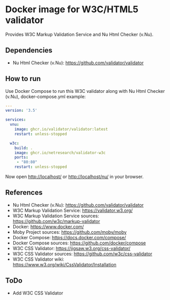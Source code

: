 # Docker image for W3C/HTML5 validator

Provides W3C Markup Validation Service and Nu Html Checker (v.Nu).

## Dependencies

* Nu Html Checker (v.Nu): <https://github.com/validator/validator>

## How to run

Use Docker Compose to run this W3C validator along with Nu Html Checker (v.Nu), docker-compose.yml example:

```yml
---
version: '3.5'

services:
  vnu:
    image: ghcr.io/validator/validator:latest
    restart: unless-stopped

  w3c:
    build: .
    image: ghcr.io/netresearch/validator-w3c
    ports:
     - "80:80"
    restart: unless-stopped
```

Now open <http://localhost/> or <http://localhost/nu/> in your browser.

## References

* Nu Html Checker (v.Nu): <https://github.com/validator/validator>
* W3C Markup Validation Service: <https://validator.w3.org/>
* W3C Markup Validation Service sources: <https://github.com/w3c/markup-validator>
* Docker: <https://www.docker.com/>
* Moby Project sources: <https://github.com/moby/moby>
* Docker Compose: <https://docs.docker.com/compose/>
* Docker Compose sources: <https://github.com/docker/compose>
* W3C CSS Validator: <https://jigsaw.w3.org/css-validator/>
* W3C CSS Validator sources: <https://github.com/w3c/css-validator>
* W3C CSS Validator wiki: <https://www.w3.org/wiki/CssValidator/Installation>

## ToDo

* Add W3C CSS Validator
